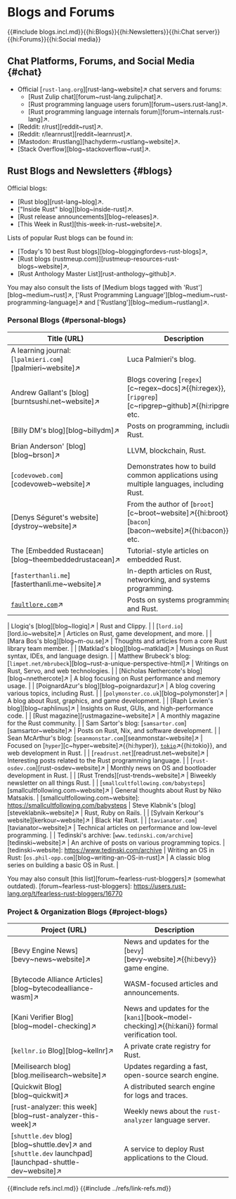 # Blogs and Forums

{{#include blogs.incl.md}}{{hi:Blogs}}{{hi:Newsletters}}{{hi:Chat server}}{{hi:Forums}}{{hi:Social media}}

## Chat Platforms, Forums, and Social Media {#chat}

- Official [`rust-lang.org`][rust-lang~website]↗ chat servers and forums:
  - [Rust Zulip chat][forum~rust-lang.zulipchat]↗.
  - [Rust programming language users forum][forum~users.rust-lang]↗.
  - [Rust programming language internals forum][forum~internals.rust-lang]↗.
- [Reddit: r/rust][reddit~rust]↗.
- [Reddit: r/learnrust][reddit~learnrust]↗.
- [Mastodon: #rustlang][hachyderm~rustlang~website]↗.
- [Stack Overflow][blog~stackoverflow~rust]↗.

## Rust Blogs and Newsletters {#blogs}

Official blogs:

- [Rust blog][rust-lang~blog]↗.
- ["Inside Rust" blog][blog~inside-rust]↗.
- [Rust release announcements][blog~releases]↗.
- [This Week in Rust][this-week-in-rust~website]↗.

Lists of popular Rust blogs can be found in:

- [Today's 10 best Rust blogs][blog~bloggingfordevs-rust-blogs]↗,
- [Rust blogs (rustmeup.com)][rustmeup-resources-rust-blogs~website]↗,
- [Rust Anthology Master List][rust-anthology~github]↗.

You may also consult the lists of [Medium blogs tagged with 'Rust'][blog~medium~rust]↗, ['Rust Programming Language'][blog~medium~rust-programming-language]↗ and ['Rustlang'][blog~medium~rustlang]↗.

### Personal Blogs {#personal-blogs}

| Title (URL) | Description |
|---|---|
| A learning journal: [`lpalmieri.com`][lpalmieri~website]↗ | Luca Palmieri's blog. |
| Andrew Gallant's [blog][burntsushi.net~website]↗ | Blogs covering [`regex`][c~regex~docs]↗{{hi:regex}}, [`ripgrep`][c~ripgrep~github]↗{{hi:ripgrep}}, etc. |
| [Billy DM's blog][blog~billydm]↗ | Posts on programming, including Rust. |
| Brian Anderson' [blog][blog~brson]↗ | LLVM, blockchain, Rust. |
| [`codevoweb.com`][codevoweb~website]↗ | Demonstrates how to build common applications using multiple languages, including Rust. |
| [Denys Séguret's website][dystroy~website]↗ | From the author of [`broot`][c~broot~website]↗{{hi:broot}}, [`bacon`][bacon~website]↗{{hi:bacon}}, etc. |
| The [Embedded Rustacean][blog~theembeddedrustacean]↗ | Tutorial-style articles on embedded Rust. |
| [`fasterthanli.me`][fasterthanli.me~website]↗ | In-depth articles on Rust, networking, and systems programming. |
| [`faultlore.com`][faultlore~website]↗ | Posts on systems programming and Rust. |
[faultlore~website]: https://faultlore.com/blah
| Llogiq's [blog][blog~llogiq]↗ | Rust and Clippy. |
| [`lord.io`][lord.io~website]↗ | Articles on Rust, game development, and more. |
| [Mara Bos's blog][blog~m-ou.se]↗ | Thoughts and articles from a core Rust library team member. |
| [Matklad's blog][blog~matklad]↗ | Musings on Rust syntax, IDEs, and language design. |
| Matthew Brubeck's blog: [`limpet.net/mbrubeck`][blog~rust-a-unique-perspective-html]↗ | Writings on Rust, Servo, and web technologies. |
| [Nicholas Nethercote's blog][blog~nnethercote]↗ | A blog focusing on Rust performance and memory usage. |
| [PoignardAzur's blog][blog~poignardazur]↗ | A blog covering various topics, including Rust. |
| [`polymonster.co.uk`][blog~polymonster]↗ | A blog about Rust, graphics, and game development. |
| [Raph Levien's blog][blog~raphlinus]↗ | Insights on Rust, GUIs, and high-performance code. |
| [Rust magazine][rustmagazine~website]↗ | A monthly magazine for the Rust community. |
| Sam Sartor's blog: [`samsartor.com`][samsartor~website]↗ | Posts on Rust, Nix, and software development. |
| Sean McArthur's blog: [`seanmonstar.com`][seanmonstar~website]↗ | Focused on [`hyper`][c~hyper~website]↗{{hi:hyper}}, [`tokio`](https://tokio.rs)↗{{hi:tokio}}, and web development in Rust. |
| [`readrust.net`][readrust.net~website]↗ | Interesting posts related to the Rust programming language. |
| [`rust-osdev.com`][rust-osdev~website]↗ | Monthly news on OS and bootloader development in Rust. |
| [Rust Trends][rust-trends~website]↗ | Biweekly newsletter on all things Rust. |
| [`smallcultfollowing.com/babysteps`][smallcultfollowing.com~website]↗ | General thoughts about Rust by Niko Matsakis. |
[smallcultfollowing.com~website]: https://smallcultfollowing.com/babysteps
| Steve Klabnik's [blog][steveklabnik~website]↗ | Rust, Ruby on Rails. |
| [Sylvain Kerkour's website][kerkour~website]↗ | Black Hat Rust. |
| [`tavianator.com`][tavianator~website]↗ | Technical articles on performance and low-level programming. |
| Tedinski's archive: [`www.tedinski.com/archive`][tedinski~website]↗ | An archive of posts on various programming topics. |
[tedinski~website]: https://www.tedinski.com/archive
| Writing an OS in Rust: [`os.phil-opp.com`][blog~writing-an-OS-in-rust]↗ | A classic blog series on building a basic OS in Rust. |

You may also consult [this list][forum~fearless-rust-bloggers]↗ (somewhat outdated).
[forum~fearless-rust-bloggers]: https://users.rust-lang.org/t/fearless-rust-bloggers/16770

### Project & Organization Blogs {#project-blogs}

| Project (URL) | Description |
|---|---|
| [Bevy Engine News][bevy~news~website]↗ | News and updates for the [`bevy`][bevy~website]↗{{hi:bevy}} game engine. |
| [Bytecode Alliance Articles][blog~bytecodealliance-wasm]↗ | WASM-focused articles and announcements. |
| [Kani Verifier Blog][blog~model-checking]↗ | News and updates for the [`kani`][book~model-checking]↗{{hi:kani}} formal verification tool. |
| [`kellnr.io` Blog][blog~kellnr]↗ | A private crate registry for Rust. |
| [Meilisearch blog][blog.meilisearch~website]↗ | Updates regarding a fast, open-source search engine. |
| [Quickwit Blog][blog~quickwit]↗ | A distributed search engine for logs and traces. |
| [rust-analyzer: this week][blog~rust-analyzer-this-week]↗ | Weekly news about the `rust-analyzer` language server. |
| [`shuttle.dev` blog][blog~shuttle.dev]↗ and [`shuttle.dev` launchpad][launchpad-shuttle-dev~website]↗ | A service to deploy Rust applications to the Cloud. |

{{#include refs.incl.md}}
{{#include ../refs/link-refs.md}}

<div class="hidden">
</div>

